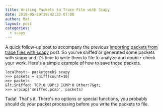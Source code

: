 ```yaml
---
title: Writing Packets to Trace File with Scapy
date: 2018-05-20T19:42:33-07:00
author: Mat
layout: post
categories:
  - scapy
---
```

A quick follow-up post to accompany the previous <a href="scapy-importing-packets-from-trace-files" target="_blank" rel="noopener">Importing packets from trace files with scapy</a> post. So you've sniffed or generated some packets with scapy and it's time to write them to file to analyze and double-check your work. Here's a simple example of how to save those packets.

```
localhost:~ packetgeek$ scapy
>>> packets = sniff(count=10)
>>> packets
&lt;Sniffed: TCP:0 UDP:3 ICMP:0 Other:7&gt;
>>> wrpcap('sniffed.pcap', packets)
```

Tada!  That's it. There's no options or special functions, you probably should do your packet processing before you write the packets to file.